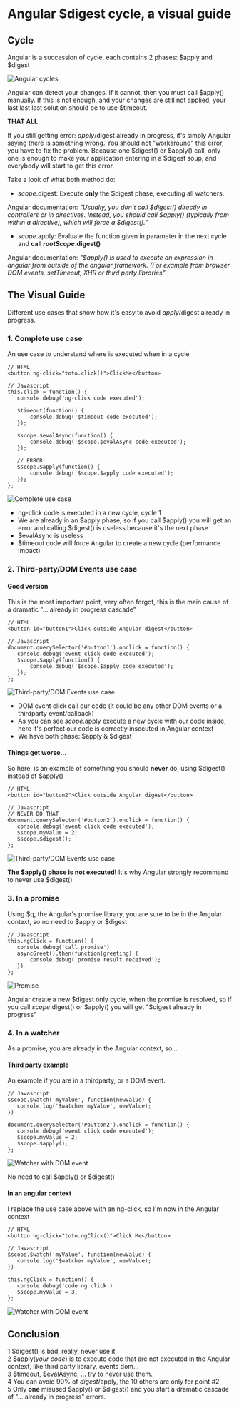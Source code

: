 # Angular $digest cycle, a visual guide

## Cycle

Angular is a succession of cycle, each contains 2 phases: $apply and $digest

![Angular cycles](cycle.jpg "Angular Cycles")

Angular can detect your changes. If it cannot, then you must call $apply() manually.
If this is not enough, and your changes are still not applied, your last last last solution should be to use $timeout.

**THAT ALL**

If you still getting error: $apply/$digest already in progress, it's simply Angular saying there is something wrong.
You should not "workaround" this error, you have to fix the problem. Because one $digest() or $apply() call, only one
is enough to make your application entering in a $digest soup, and everybody will start to get this error.

Take a look of what both method do:

- $scope.$digest: Execute **only** the $digest phase, executing all watchers.

Angular documentation: _"Usually, you don't call $digest() directly in controllers or in directives. Instead, you should call $apply() (typically from within a directive), which will force a $digest()."_

- $scope.$apply: Evaluate the function given in parameter in the next cycle and **call $rootScope.$digest()**

 Angular documentation: _"$apply() is used to execute an expression in angular from outside of the angular framework. (For example from browser DOM events, setTimeout, XHR or third party libraries"_
 
 ## The Visual Guide
 
 Different use cases that show how it's easy to avoid $apply/$digest already in progress.
 
 ### 1. Complete use case
 
 An use case to understand where is executed when in a cycle
 
 ```
 // HTML
 <button ng-click="toto.click()">ClickMe</button>
 ```
 
 ```
 // Javascript
this.click = function() {
	console.debug('ng-click code executed');

	$timeout(function() {
		console.debug('$timeout code executed');
	});

	$scope.$evalAsync(function() {
		console.debug('$scope.$evalAsync code executed');
	});

	// ERROR
	$scope.$apply(function() {
		console.debug('$scope.$apply code executed');
	});
};
 ```
 
![Complete use case](fullcase.jpg "Complete use case")

- ng-click code is executed in a new cycle, cycle 1
- We are already in an $apply phase, so if you call $apply() you will get an error and calling $digest() is useless because it's the next phase
- $evalAsync is useless
- $timeout code will force Angular to create a new cycle (performance impact)

### 2. Third-party/DOM Events use case

#### Good version
This is the most important point, very often forgot, this is the main cause of a dramatic "... already in progress cascade"

 ```
 // HTML
 <button id="button1">Click outside Angular digest</button>
 ```
 
 ```
 // Javascript
document.querySelector('#button1').onclick = function() {
	console.debug('event click code executed');
	$scope.$apply(function() {
		console.debug('$scope.$apply code executed');
	});
};
 ```
 
 ![Third-party/DOM Events use case](domevents_apply.jpg "Third-party/DOM Events use case")

- DOM event click call our code (it could be any other DOM events or a thirdparty event/callback)
- As you can see $scope.$apply execute a new cycle with our code inside, here it's perfect our code is correctly insecuted in Angular context
- We have both phase: $apply & $digest

#### Things get worse...

So here, is an example of something you should **never** do, using $digest() instead of $apply()

 ```
 // HTML
 <button id="button2">Click outside Angular digest</button>
 ```
 
 ```
 // Javascript
 // NEVER DO THAT
document.querySelector('#button2').onclick = function() {
	console.debug('event click code executed');
	$scope.myValue = 2;
	$scope.$digest();
};
 ```
 
![Third-party/DOM Events use case](domevents_digest.jpg "Third-party/DOM Events use case")

**The $apply() phase is not executed!** It's why Angular strongly recommand to never use $digest()

### 3. In a promise

Using $q, the Angular's promise library, you are sure to be in the Angular context, so no need to $apply or $digest

 ```
 // Javascript
this.ngClick = function() {
	console.debug('call promise')
	asyncGreet().then(function(greeting) {
		console.debug('promise result received');
	})
};
 ```
 
 ![Promise](promise.jpg "Promise")

Angular create a new $digest only cycle, when the promise is resolved, so if you call $scope.$digest() or $apply() you will get "$digest already in progress"

### 4. In a watcher

As a promise, you are already in the Angular context, so... 

#### Third party example

An example if you are in a thirdparty, or a DOM event.

 ```
 // Javascript
$scope.$watch('myValue', function(newValue) {
	console.log('$watcher myValue', newValue);
})

document.querySelector('#button2').onclick = function() {
	console.debug('event click code executed');
	$scope.myValue = 2;
	$scope.$apply();
};
 ```
 
![Watcher with DOM event](watch_domevents.jpg "Watcher with DOM event")
 
No need to call $apply() or $digest()

#### In an angular context

I replace the use case above with an ng-click, so I'm now in the Angular context

 ```
 // HTML
<button ng-click="toto.ngClick()">Click Me</button>
 ```
 
 ```
 // Javascript
 $scope.$watch('myValue', function(newValue) {
	console.log('$watcher myValue', newValue);
})

this.ngClick = function() {
	console.debug('code ng click')
	$scope.myValue = 3;
};
 ```
![Watcher with DOM event](watch_ngclick.jpg "Watcher with DOM event")


## Conclusion

1 $digest() is bad, really, never use it  
2 $apply(_your code_) is to execute code that are not executed in the Angular context, like third party library, events dom...  
3 $timeout, $evalAsync, ... try to never use them.  
4 You can avoid 90% of $digest/$apply, the 10 others are only for point #2  
5 Only **one** misused $apply() or $digest() and you start a dramatic cascade of "... already in progress" errors.